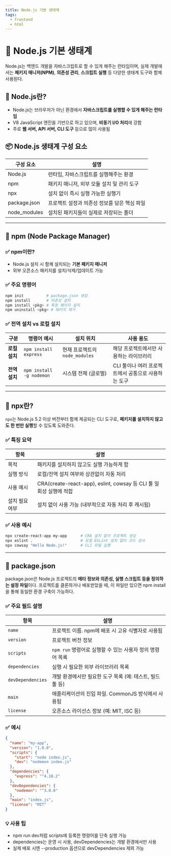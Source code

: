 ```yaml
---
title: Node.js 기본 생태계
tags:
  - frontend
  - html
---
```

 
# 📘 Node.js 기본 생태계

Node.js는 백엔드 개발을 자바스크립트로 할 수 있게 해주는 런타임이며, 실제 개발에서는 **패키지 매니저(NPM)**, **의존성 관리**, **스크립트 실행** 등 다양한 생태계 도구와 함께 사용된다.

## 🧩 Node.js란?

- Node.js는 브라우저가 아닌 환경에서 **자바스크립트를 실행할 수 있게 해주는 런타임**
- V8 JavaScript 엔진을 기반으로 하고 있으며, **비동기 I/O 처리**에 강함
- 주로 **웹 서버, API 서버, CLI 도구** 등으로 많이 사용됨

## 📦 Node.js 생태계 구성 요소

| 구성 요소        | 설명                        |
| ------------ | ------------------------- |
| Node.js      | 런타임, 자바스크립트를 실행해주는 환경     |
| npm          | 패키지 매니저, 외부 모듈 설치 및 관리 도구 |
| npx          | 설치 없이 즉시 실행 가능한 실행기       |
| package.json | 프로젝트 설정과 의존성 정보를 담은 핵심 파일 |
| node_modules | 설치된 패키지들이 실제로 저장되는 폴더     |

---

## 📍 npm (Node Package Manager)

### ✅ npm이란?
- Node.js 설치 시 함께 설치되는 **기본 패키지 매니저**
- 외부 오픈소스 패키지를 설치/삭제/업데이트 가능

### ✅ 주요 명령어

```bash
npm init          # package.json 생성
npm install       # 의존성 설치
npm install <pkg> # 특정 패키지 설치
npm uninstall <pkg> # 패키지 제거
```

### ✅ 전역 설치 vs 로컬 설치

| 구분        | 명령어 예시                   | 설치 위치                   | 사용 용도                          |
| --------- | ------------------------ | ----------------------- | ------------------------------ |
| **로컬 설치** | `npm install express`    | 현재 프로젝트의 `node_modules` | 해당 프로젝트에서만 사용하는 라이브러리          |
| **전역 설치** | `npm install -g nodemon` | 시스템 전체 (글로벌)            | CLI 툴이나 여러 프로젝트에서 공통으로 사용하는 도구 |

---

## 📍 npx란?

`npx`는 Node.js 5.2 이상 버전부터 함께 제공되는 CLI 도구로,  **패키지를 설치하지 않고도 한 번만 실행**할 수 있도록 도와준다.

### ✅ 특징 요약

| 항목       | 설명                                                       |
| -------- | -------------------------------------------------------- |
| 목적       | 패키지를 설치하지 않고도 실행 가능하게 함                                  |
| 실행 방식    | 로컬/전역 설치 여부와 상관없이 자동 처리                                  |
| 사용 예시    | CRA(create-react-app), eslint, cowsay 등 CLI 툴 일회성 실행에 적합 |
| 설치 필요 여부 | 설치 없이 사용 가능 (내부적으로 자동 처리 후 캐시됨)                          |

### ✅ 사용 예시

```bash
npx create-react-app my-app      # CRA 설치 없이 프로젝트 생성
npx eslint .                     # 로컬 ESLint 설치 없이 코드 검사
npx cowsay "Hello Node.js!"      # CLI 유틸 실행
```

---
## 📍 package.json

package.json은 Node.js 프로젝트의 **메타 정보와 의존성, 실행 스크립트 등을 정의하는 설정 파일**이다.
프로젝트를 클론하거나 배포받았을 때, 이 파일만 있으면 npm install을 통해 동일한 환경 구축이 가능하다.

### ✅ 주요 필드 설명

| 항목              | 설명 |
|-------------------|------|
| `name`            | 프로젝트 이름. npm에 배포 시 고유 식별자로 사용됨 |
| `version`         | 프로젝트 버전 정보 |
| `scripts`         | `npm run` 명령어로 실행할 수 있는 사용자 정의 명령어 목록 |
| `dependencies`    | 실행 시 필요한 외부 라이브러리 목록 |
| `devDependencies` | 개발 환경에서만 필요한 도구 목록 (예: 테스트, 빌드 툴 등) |
| `main`            | 애플리케이션의 진입 파일. CommonJS 방식에서 사용됨 |
| `license`         | 오픈소스 라이선스 정보 (예: MIT, ISC 등) |

### ✅ 예시

```json
{
  "name": "my-app",
  "version": "1.0.0",
  "scripts": {
    "start": "node index.js",
    "dev": "nodemon index.js"
  },
  "dependencies": {
    "express": "^4.18.2"
  },
  "devDependencies": {
    "nodemon": "^3.0.0"
  },
  "main": "index.js",
  "license": "MIT"
}
```

### **💡 사용 팁**

- npm run dev처럼 scripts에 등록한 명령어를 단축 실행 가능
- dependencies는 운영 시 사용, devDependencies는 개발 환경에서만 사용
- 실제 배포 시엔 --production 옵션으로 devDependencies 제외 가능